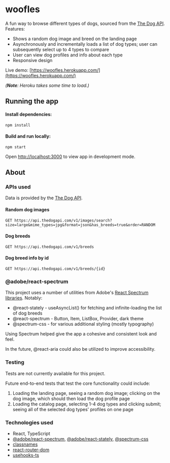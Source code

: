 # woofles

A fun way to browse different types of dogs, sourced from the [The Dog API](https://thedogapi.com/).
Features:
- Shows a random dog image and breed on the landing page
- Asynchronously and incrementally loads a list of dog types; user can subsequently select up to 4 types to compare
- User can view dog profiles and info about each type
- Responsive design

Live demo: [https://woofles.herokuapp.com/](https://woofles.herokuapp.com/)

_(**Note**: Heroku takes some time to load.)_

## Running the app
#### Install dependencies:
```
npm install
```

#### Build and run locally:
```
npm start
```

Open [http://localhost:3000](http://localhost:3000) to view app in development mode.

## About

### APIs used
Data is provided by the [The Dog API](https://thedogapi.com/).

#### Random dog images
```
GET https://api.thedogapi.com/v1/images/search?size=large&mime_types=jpg&format=json&has_breeds=true&order=RANDOM
```

#### Dog breeds
```
GET https://api.thedogapi.com/v1/breeds
```

#### Dog breed info by id
```
GET https://api.thedogapi.com/v1/breeds/{id}
```

### @adobe/react-spectrum
This project uses a number of utilities from Adobe's [React Spectrum libraries](https://react-spectrum.adobe.com/). Notably:
- @react-stately - useAsyncList() for fetching and infinite-loading the list of dog breeds
- @react-spectrum - Button, Item, ListBox, Provider, dark theme
- @spectrum-css - for various additional styling (mostly typography)

Using Spectrum helped give the app a cohesive and consistent look and feel.

In the future, @react-aria could also be utilized to improve accessibility.

### Testing
Tests are not currently available for this project.

Future end-to-end tests that test the core functionality could include:
1) Loading the landing page, seeing a random dog image; clicking on the dog image, which should then load the dog profile page
2) Loading the catalog page, selecting 1-4 dog types and clicking submit; seeing all of the selected dog types' profiles on one page

### Technologies used
- React, TypeScript
- [@adobe/react-spectrum](https://react-spectrum.adobe.com/react-spectrum/index.html), [@adobe/react-stately](https://react-spectrum.adobe.com/react-spectrum/index.html), [@spectrum-css](https://opensource.adobe.com/spectrum-css/index.html)
- [classnames](https://github.com/JedWatson/classnames)
- [react-router-dom](https://reactrouter.com/docs/en/v6/getting-started/overview)
- [usehooks-ts](https://usehooks-ts.com/)
